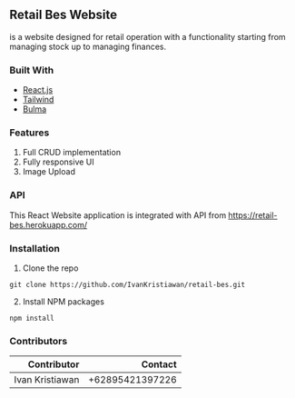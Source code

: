 ## Retail Bes Website
is a website designed for retail operation with a functionality starting from managing stock up to managing finances. 

### Built With
+ [React.js](https://reactjs.org/)
+ [Tailwind](https://tailwindcss.com/)
+ [Bulma](https://bulma.io/)

### Features
1. Full CRUD implementation
2. Fully responsive UI
3. Image Upload

### API
This React Website application is integrated with API from https://retail-bes.herokuapp.com/ 

### Installation
1. Clone the repo
```
git clone https://github.com/IvanKristiawan/retail-bes.git
```
2. Install NPM packages
```
npm install
```

### Contributors
| Contributor | Contact |
| ------:| -----------:|
| Ivan Kristiawan | +62895421397226 |
